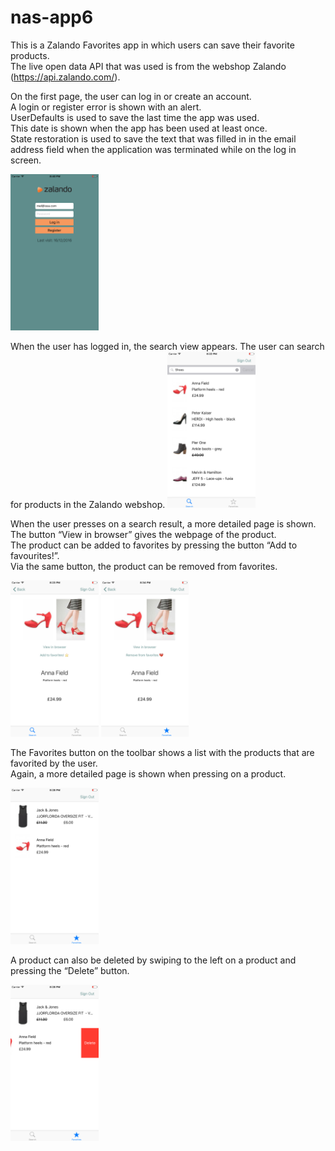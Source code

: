# nas-app6

This is a Zalando Favorites app in which users can save their favorite products.   
The live open data API that was used is from the webshop Zalando (https://api.zalando.com/).   

On the first page, the user can log in or create an account.   
A login or register error is shown with an alert.   
UserDefaults is used to save the last time the app was used.   
This date is shown when the app has been used at least once.   
State restoration is used to save the text that was filled in in the email address field when the application was terminated while on the log in screen.    

<img src="https://github.com/meltjh/nas-app6/raw/master/doc/login2.png" height="250">    

When the user has logged in, the search view appears. 
The user can search for products in the Zalando webshop.
<img src="https://github.com/meltjh/nas-app6/raw/master/doc/search.png" height="250">  

When the user presses on a search result, a more detailed page is shown.   
The button “View in browser” gives the webpage of the product.   
The product can be added to favorites by pressing the button “Add to favourites!”.   
Via the same button, the product can be removed from favorites. 

<img src="https://github.com/meltjh/nas-app6/raw/master/doc/detailed.png" height="250">
<img src="https://github.com/meltjh/nas-app6/raw/master/doc/detailed2.png" height="250">  

The Favorites button on the toolbar shows a list with the products that are favorited by the user.    
Again, a more detailed page is shown when pressing on a product.   

<img src="https://github.com/meltjh/nas-app6/raw/master/doc/favorites.png" height="250">  

A product can also be deleted by swiping to the left on a product and pressing the “Delete” button.   

<img src="https://github.com/meltjh/nas-app6/raw/master/doc/delete.png" height="250">  
